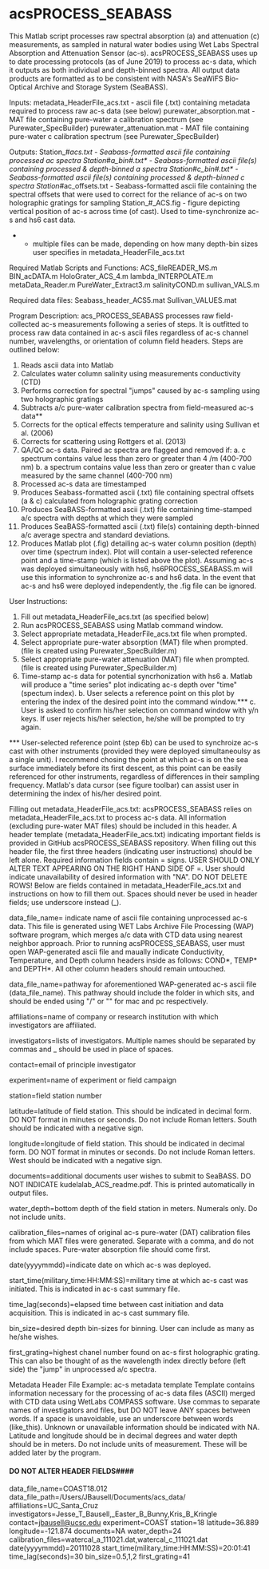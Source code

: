 # acsPROCESS_SEABASS

This Matlab script processes raw spectral absorption (a) and attenuation (c) measurements, as sampled in natural water bodies using Wet Labs Spectral Absorption and Attenuation Sensor (ac-s). acsPROCESS_SEABASS uses up to date processing protocols (as of June 2019) to process ac-s data, which it outputs as both individual and depth-binned spectra. All output data products are formatted as to be consistent with NASA's SeaWiFS Bio-Optical Archive and Storage System (SeaBASS).

Inputs:
metadata_HeaderFile_acs.txt - ascii file (.txt) containing metadata required to process raw ac-s data (see below)
purewater_absorption.mat - MAT file containing pure-water a calibration spectrum (see Purewater_SpecBuilder)
purewater_attenuation.mat - MAT file containing pure-water c calibration spectrum (see Purewater_SpecBuilder)

Outputs:
Station_#_acs.txt - Seabass-formatted ascii file containing processed ac spectra
Station_#_a_bin#.txt* - Seabass-formatted ascii file(s) containing processed & depth-binned a spectra
Station_#_c_bin#.txt* - Seabass-formatted ascii file(s) containing processed & depth-binned c spectra
Station_#ac_offsets.txt - Seabass-formatted ascii file containing the spectral offsets that were used to correct for the reliance of ac-s  on two holographic gratings for sampling
Station_#_ACS.fig - figure depicting vertical position of ac-s across time (of cast). Used to time-synchronize ac-s and hs6 cast data.
* - multiple files can be made, depending on how many depth-bin sizes user specifies in metadata_HeaderFile_acs.txt

Required Matlab Scripts and Functions:
ACS_fileREADER_MS.m
BIN_acDATA.m
HoloGrater_ACS_4.m
lambda_INTERPOLATE.m
metaData_Reader.m
PureWater_Extract3.m
salinityCOND.m
sullivan_VALS.m

Required data files:
Seabass_header_ACS5.mat
Sullivan_VALUES.mat

Program Description:
acs_PROCESS_SEABASS processes raw field-collected ac-s measurements following a series of steps. It is outfitted to process raw data contained in ac-s ascii files regardless of ac-s channel number, wavelengths, or orientation of column field headers. Steps are outlined below:
  1. Reads ascii data into Matlab
  2. Calculates water column salinity using measurements conductivity (CTD)
  3. Performs correction for spectral "jumps" caused by ac-s sampling using two holographic gratings
  4. Subtracts a/c pure-water calibration spectra from field-measured ac-s data**
  5. Corrects for the optical effects temperature and salinity using Sullivan et al. (2006)
  6. Corrects for scattering using Rottgers et al. (2013)
  7. QA/QC ac-s data. Paired ac spectra are flagged and removed if:
    a. c spectrum contains value less than zero or greater than 4 /m (400-700 nm)
    b. a spectrum contains value less than zero or greater than c value measured by the same channel (400-700 nm)
  8. Processed ac-s data are timestamped
  9. Produces Seabass-formatted ascii (.txt) file containing spectral offsets (a & c) calculated from holographic grating correction 
  10. Produces SeaBASS-formatted ascii (.txt) file containing time-stamped a/c spectra with depths at which they were sampled
  11. Produces SeaBASS-formatted ascii (.txt) file(s) containing depth-binned a/c average spectra and standard deviations. 
  12. Produces Matlab plot (.fig) detailing ac-s water column position (depth) over time (spectrum index). Plot will contain a user-selected reference point and a time-stamp (which is listed above the plot). Assuming ac-s was deployed simultaneously with hs6, hs6PROCESS_SEABASS.m will use this information to synchronize ac-s and hs6 data. In the event that ac-s and hs6 were deployed independently, the .fig file can be ignored.
  
User Instructions:
  1. Fill out metadata_HeaderFile_acs.txt (as specified below)
  2. Run acsPROCESS_SEABASS using Matlab command window.
  3. Select appropriate metadata_HeaderFile_acs.txt file when prompted. 
  4. Select appropriate pure-water absorption (MAT) file when prompted. (file is created using Purewater_SpecBuilder.m)
  5. Select appropriate pure-water attenuation (MAT) file when prompted. (file is created using Purewater_SpecBuilder.m)
  6. Time-stamp ac-s data for potential syncrhonization with hs6
    a. Matlab will produce a "time series" plot indicating ac-s depth over "time" (spectum index).
    b. User selects a reference point on this plot by entering the index of the desired point into the command window.***
    c. User is asked to confirm his/her selection on command window with y/n keys. If user rejects his/her selection, he/she will be           prompted to try again.
    
*** User-selected reference point (step 6b) can be used to synchroize ac-s cast with other instruments (provided they were deployed simultaneoulsy as a single unit). I recommend chosing the point at which ac-s is on the sea surface immediately before its first descent, as this point can be easily referenced for other instruments, regardless of differences in their sampling frequency. Matlab's data cursor (see figure toolbar) can assist user in determining the index of his/her desired point. 

Filling out metadata_HeaderFile_acs.txt:
acsPROCESS_SEABASS relies on metadata_HeaderFile_acs.txt to process ac-s data. All information (excluding pure-water MAT files) should be included in this header. A header template (metadata_HeaderFile_acs.txt) indicating important fields is provided in GitHub acsPROCESS_SEABASS repository. When filling out this header file, the first three headers (indicating user instructions) should be left alone. Required information fields contain = signs. USER SHOULD ONLY ALTER TEXT APPEARING ON THE RIGHT HAND SIDE OF =. User should indicate unavailability of desired information with "NA". DO NOT DELETE ROWS! Below are fields contained in metadata_HeaderFile_acs.txt and instructions on how to fill them out. Spaces should never be used in header fields; use underscore instead (_).

data_file_name= indicate name of ascii file containing unprocessed ac-s data. This file is generated using WET Labs Archive File Processing (WAP) software program, which merges a/c data with CTD data using nearest neighbor approach. Prior to running acsPROCESS_SEABASS, user must open  WAP-generated ascii file and maually indicate Conductivity, Temperature, and Depth column headers inside as follows: COND*, TEMP* and DEPTH*. All other column headers should remain untouched.

data_file_name=pathway for aforementioned WAP-generated ac-s ascii file (data_file_name). This pathway should include the folder in which sits, and should be ended using "/" or "\" for mac and pc respectively. 

affiliations=name of company or research institution with which investigators are affiliated. 

investigators=lists of investigators. Multiple names should be separated by commas and _ should be used in place of spaces.

contact=email of principle investigator

experiment=name of experiment or field campaign 

station=field station number 

latitude=latitude of field station. This should be indicated in decimal form. DO NOT format in minutes or seconds. Do not include Roman letters. South should be indicated with a negative sign.

longitude=longitude of field station. This should be indicated in decimal form. DO NOT format in minutes or seconds. Do not include Roman letters. West should be indicated with a negative sign.

documents=additional documents user wishes to submit to SeaBASS. DO NOT INDICATE kudelalab_ACS_readme.pdf. This is printed automatically in output files.

water_depth=bottom depth of the field station in meters. Numerals only. Do not include units.

calibration_files=names of original ac-s pure-water (DAT) calibration files from which MAT files were generated. Separate with a comma, and do not include spaces. Pure-water absorption file should come first. 

date(yyyymmdd)=indicate date on which ac-s was deployed.

start_time(military_time:HH:MM:SS)=military time at which ac-s cast was initiated. This is indicated in ac-s cast summary file.

time_lag(seconds)=elapsed time between cast initiation and data acquisition. This is indicated in ac-s cast summary file.

bin_size=desired depth bin-sizes for binning. User can include as many as he/she wishes.

first_grating=highest chanel number found on ac-s first holographic grating. This can also be thought of as the wavelength index directly before (left side) the "jump" in unprocessed a/c spectra.


Metadata Header File Example:
ac-s metadata template
Template contains information necessary for the processing of ac-s data files (ASCII) merged with CTD data using WetLabs COMPASS software. Use commas to separate names of investigators and files, but DO NOT leave ANY spaces between words. If a space is unavoidable, use an underscore between words (like_this). Unknown or unavailable information should be indicated with NA. Latitude and longitude should be in decimal degrees and water depth should be in meters. Do not include units of measurement. These will be added later by the program. 
#### DO NOT ALTER HEADER FIELDS####
data_file_name=COAST18.012
data_file_path=/Users/JBausell/Documents/acs_data/
affiliations=UC_Santa_Cruz
investigators=Jesse_T_Bausell,_Easter_B_Bunny,Kris_B_Kringle
contact=jbausell@ucsc.edu
experiment=COAST
station=18
latitude=36.889
longitude=-121.874
documents=NA
water_depth=24
calibration_files=watercal_a_111021.dat,watercal_c_111021.dat
date(yyyymmdd)=20111028
start_time(military_time:HH:MM:SS)=20:01:41
time_lag(seconds)=30
bin_size=0.5,1,2
first_grating=41
